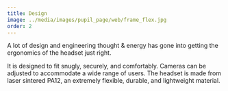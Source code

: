 ```yaml
---
title: Design
image: ../media/images/pupil_page/web/frame_flex.jpg
order: 2
---
```


A lot of design and engineering thought & energy has gone into getting the ergonomics of the headset just right.

It is designed to fit snugly, securely, and comfortably. Cameras can be adjusted to accommodate a wide range of users. The headset is made from laser sintered PA12, an extremely flexible, durable, and lightweight material.   